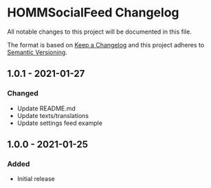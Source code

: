 # HOMMSocialFeed Changelog

All notable changes to this project will be documented in this file.

The format is based on [Keep a Changelog](http://keepachangelog.com/) and this project adheres to [Semantic Versioning](http://semver.org/).

## 1.0.1 - 2021-01-27
### Changed
- Update README.md
- Update texts/translations
- Update settings feed example

## 1.0.0 - 2021-01-25
### Added
- Initial release
